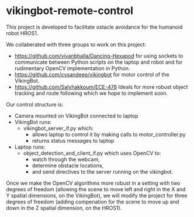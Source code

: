 # vikingbot-remote-control

This project is developed to facilitate ostacle avoidance for the humanoid robot HROS1.

We collaberated with three groups to work on this project:
  * https://github.com/vivanbhalla/Dancing-Hexapod for using sockets to communicate between Python scripts on the laptop and robot and for rudimentary OpenCV implementation in Python.
  * https://github.com/cvsandeep/vikingbot for motor control of the VikingBot.
  * https://github.com/Salyhakkoum/ECE-478 Ideals for more robust object tracking and route following which we hope to implement soon.
  
  

Our control structure is:
  * Camera mounted on VikingBot connected to laptop
  * VikingBot runs: 
    * vikingbot_server_if.py which:
      * allows laptop to control it by making calls to motor_controller.py
      * returns status messages to laptop
  * Laptop runs: 
      * object_detection_and_client_if.py which uses OpenCV to: 
        * watch through the webcam, 
        * determine obstacle locations, 
        * and send directives to the server running on the vikingbot. 
        
Once we make the OpenCV algorithms more robust in a setting with two degrees of freedom (allowing the scene to move left and right in the X and Y spatial dimensions, on the VikingBot), we will modify the project for three degrees of freedom (adding compenation for the scene to move up and down in the Z spatial dimension, on the HROS1).

